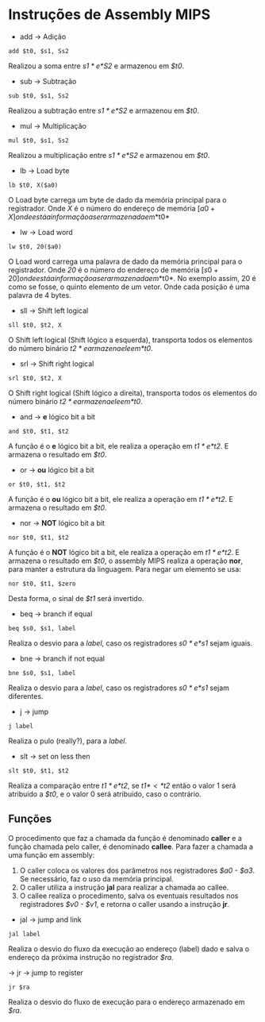 # Instruções de Assembly MIPS

- add -> Adição
```
add $t0, $s1, Ss2
```
Realizou a soma entre *$s1* e *$S2* e armazenou em *$t0*.

- sub -> Subtração
```
sub $t0, $s1, Ss2
```
Realizou a subtração entre *$s1* e *$S2* e armazenou em *$t0*.

- mul -> Multiplicação
```
mul $t0, $s1, Ss2
```
Realizou a multiplicação entre *$s1* e *$S2* e armazenou em *$t0*.

- lb -> Load byte
```
lb $t0, X($a0)
```
O Load byte carrega um byte de dado da memória principal para o registrador. Onde *X* é o número do endereço de memória [$a0 + X] onde está a informação a ser armazenada em *$t0*

- lw -> Load word
```
lw $t0, 20($a0)
```
O Load word carrega uma palavra de dado da memória principal para o registrador. Onde *20* é o número do endereço de memória [$s0 + 20] onde está a informação a ser armazenada em *$t0*. No exemplo assim, 20 é como se fosse, o quinto elemento de um vetor. Onde cada posição é uma palavra de 4 bytes.

- sll -> Shift left logical
```
sll $t0, $t2, X
```
O Shift left logical (Shift lógico a esquerda), transporta todos os elementos do número binário *$t2* e armazena ele em *$t0*.

- srl -> Shift right logical
```
srl $t0, $t2, X
```
O Shift right logical (Shift lógico a direita), transporta todos os elementos do número binário *$t2* e armazena ele em *$t0*.

- and -> **e** lógico bit a bit
```
and $t0, $t1, $t2
```
A função é o **e** lógico bit a bit, ele realiza a operação em *$t1* e *$t2*. E armazena o resultado em *$t0*.

- or -> **ou** lógico bit a bit
```
or $t0, $t1, $t2
```
A função é o **ou** lógico bit a bit, ele realiza a operação em *$t1* e *$t2*. E armazena o resultado em *$t0*.

- nor -> **NOT** lógico bit a bit
```
nor $t0, $t1, $t2
```
A função é o **NOT** lógico bit a bit, ele realiza a operação em *$t1* e *$t2*. E armazena o resultado em *$t0*, o assembly MIPS realiza a operação **nor**, para manter a estrutura da linguagem. Para negar um elemento se usa:
```
nor $t0, $t1, $zero
```
Desta forma, o sinal de *$t1* será invertido.

- beq -> branch if equal
```
beq $s0, $s1, label
```
Realiza o desvio para a *label*, caso os registradores *$s0* e *$s1* sejam iguais.

- bne -> branch if not equal
```
bne $s0, $s1, label
```
Realiza o desvio para a *label*, caso os registradores *$s0* e *$s1* sejam diferentes.

- j -> jump
```
j label
```
Realiza o pulo (really?), para a *label*.

- slt -> set on less then
```
slt $t0, $t1, $t2
```
Realiza a comparação entre *$t1* e *$t2*, se *$t1* < *$t2* então o valor 1 será atribuido a *$t0*, e o valor 0 será atribuido, caso o contrário.


## Funções

O procedimento que faz a chamada da função é denominado **caller** e a função chamada pelo caller, é denominado **callee**. Para fazer a chamada a uma função em assembly:

1. O caller coloca os valores dos parâmetros nos registradores *$a0 - $a3*. Se necessário, faz o uso da memória principal.
2. O caller utiliza a instrução **jal** para realizar a chamada ao callee.
3. O callee realiza o procedimento, salva os eventuais resultados nos registradores *$v0 - $v1*, e retorna o caller usando a instrução **jr**.

- jal -> jump and link
```
jal label
```
Realiza o desvio do fluxo da execução ao endereço (label) dado e salva o endereço da próxima instrução no registrador *$ra*.

-> jr -> jump to register
```
jr $ra
```
Realiza o desvio do fluxo de execução para o endereço armazenado em *$ra*.
